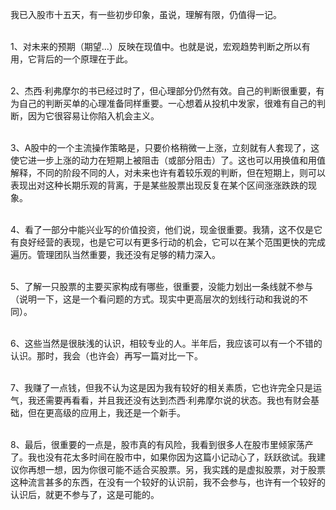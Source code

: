 我已入股市十五天，有一些初步印象，虽说，理解有限，仍值得一记。<br><br>

1、对未来的预期（期望...）反映在现值中。也就是说，宏观趋势判断之所以有用，它背后的一个原理在于此。<br><br>

2、杰西·利弗摩尔的书已经过时了，但心理部分仍然有效。自己的判断很重要，有为自己的判断买单的心理准备同样重要。一心想着从投机中发家，很难有自己的判断，因为它很容易让你陷入机会主义。<br><br>

3、A股中的一个主流操作策略是，只要价格稍微一上涨，立刻就有人套现了，这使它进一步上涨的动力在短期上被阻击（或部分阻击）了。这也可以用换值和用值解释，不同的阶段不同的人，对未来也许有着较乐观的判断，但在短期上，则可以表现出对这种长期乐观的背离，于是某些股票出现反复在某个区间涨涨跌跌的现象。<br><br>

4、看了一部分中能兴业写的价值投资，他们说，现金很重要。我猜，这不仅是它有良好经营的表现，也是它可以有更多行动的机会，它可以在某个范围更快的完成遍历。管理团队当然重要，我还没有足够的精力深入。<br><br>

5、了解一只股票的主要买家构成有哪些，很重要，没能力划出一条线就不参与（说明一下，这是一个看问题的方式。现实中更高层次的划线行动和我说的不同）。<br><br>

6、这些当然是很肤浅的认识，相较专业的人。半年后，我应该可以有一个不错的认识。那时，我会（也许会）再写一篇对比一下。<br><br>

7、我赚了一点钱，但我不认为这是因为我有较好的相关素质，它也许完全只是运气，我还需要再看看，并且我还没有达到杰西·利弗摩尔说的状态。我也有财会基础，但在更高级的应用上，我还是一个新手。<br><br>

8、最后，很重要的一点是，股市真的有风险，我看到很多人在股市里倾家荡产了。我也没有花太多时间在股市中，如果你因为这篇小记动心了，跃跃欲试。我建议你再想一想，因为你很可能不适合买股票。另，我实践的是虚拟股票，对于股票这种流言甚多的东西，在没有一个较好的认识前，我不会参与，也许有一个较好的认识后，就更不参与了，这是可能的。<br><br><br><br>